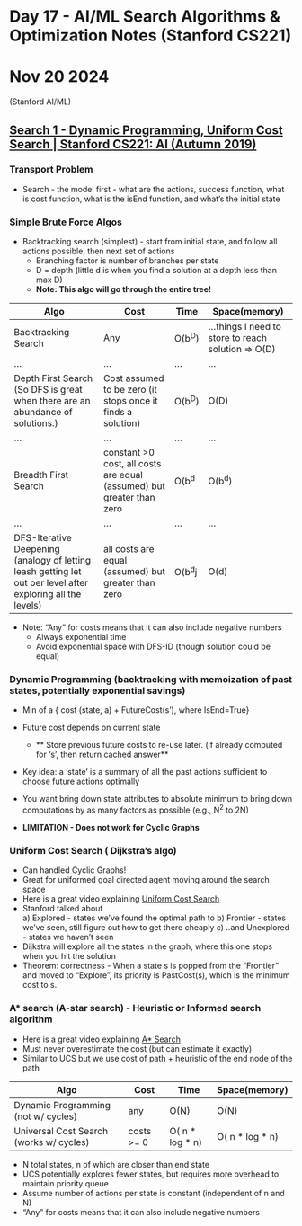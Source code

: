 # Day 17 -  AI/ML Search Algorithms & Optimization Notes (Stanford CS221)

# Nov 20 2024 

(Stanford AI/ML)

## [Search 1 - Dynamic Programming, Uniform Cost Search | Stanford CS221: AI (Autumn 2019) ](https://youtu.be/aIsgJJYrlXk?si=kSbPyRC5fb_lN4XE)

### Transport Problem
* Search - the model first - what are the actions, success function, what is cost function, what is the isEnd function, and what’s the initial state


### Simple Brute Force Algos
* Backtracking search (simplest) - start from initial state, and follow all actions possible, then next set of actions
    * Branching factor is number of branches per state
    * D = depth (little d is when you find a solution at a depth less than max D)
    * **Note: This algo will go through the entire tree!**

| Algo | Cost | Time | Space(memory) |
| ---- | ---- | ---- | ---- |
| Backtracking Search | Any | O(b<sup>D</sup>) | …things I need to store to reach solution => O(D) |
| …  | … | …  | …   |
| Depth First Search (So DFS is great when there are an abundance of solutions.)  | Cost assumed to be zero (it stops once it finds a solution) | O(b<sup>D</sup>) | O(D)  |
| …  | … | …  | …   |
| Breadth First Search  | constant >0 cost, all costs are equal (assumed) but greater than zero | O(b<sup>d</sup>  | O(b<sup>d</sup>)   |
| …  | … | …  | …   |
| DFS-Iterative Deepening (analogy of letting leash getting let out per level after exploring all the levels)  | all costs are equal (assumed) but greater than zero | O(b<sup>d</sup>j  | O(d)   |
* Note: “Any” for costs means that it can also include negative numbers
    * Always exponential time
    * Avoid exponential space with DFS-ID (though solution could be equal)

### Dynamic Programming (backtracking with memoization of past states, potentially exponential savings)

* Min of a { cost (state, a) + FutureCost(s’), where IsEnd=True}
* Future cost depends on current state
    - ** Store previous future costs to re-use later. (if already computed for ‘s’, then return cached answer**
* Key idea: a ‘state’ is  a summary of all the past actions sufficient to choose future actions optimally
* You want bring down state attributes to absolute minimum to bring down computations by as many factors as possible (e.g., N<sup>2</sup> to 2N)

* **LIMITATION - Does not work for Cyclic Graphs**

### Uniform Cost Search ( Dijkstra’s algo)
* Can handled Cyclic Graphs!
* Great for uniformed goal directed agent moving around the search space
* Here is a great video explaining [Uniform Cost Search](https://www.youtube.com/watch?v=dRMvK76xQJI)
* Stanford talked about  
        a) Explored - states we’ve found the optimal path to
        b) Frontier - states we’ve seen, still figure out how to get there cheaply
        c) ..and Unexplored - states we haven’t seen
* Dijkstra will explore all the states in the graph, where this one stops when you hit the solution
* Theorem: correctness - When a state s is popped from the “Frontier” and moved to “Explore”, its priority is PastCost(s), which is the minimum cost to s.

### A* search (A-star search)  - Heuristic or Informed search algorithm
* Here is a great video explaining [A* Search ](https://youtu.be/6TsL96NAZCo?si=iN4dNJqM6vdpH72c)
* Must never overestimate the cost (but can estimate it exactly)
* Similar to UCS but we use cost of path + heuristic of the end node of the path

| Algo | Cost | Time | Space(memory) |
| ---- | ---- | ---- | ---- |
| Dynamic Programming (not w/ cycles)  | any | O(N)  | O(N)   |
| Universal Cost Search  (works w/ cycles) | costs >= 0 | O( n * log * n)  | O( n * log * n)   |
* N total states, n of which are closer than end state
* UCS potentially explores fewer states, but requires more overhead to maintain priority queue
* Assume number of actions per state is constant (independent of n and N)
* “Any” for costs means that it can also include negative numbers
